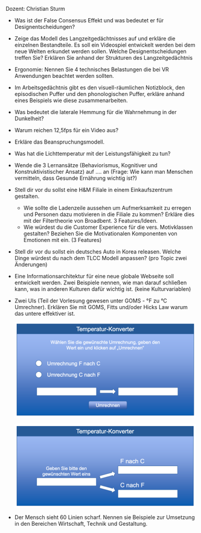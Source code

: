 Dozent: Christian Sturm

- Was ist der False Consensus Effekt und was bedeutet er für Designentscheidungen?
- Zeige das Modell des Langzeitgedächtnisses auf und erkläre die einzelnen Bestandteile. Es soll ein Videospiel entwickelt werden bei dem neue Welten erkundet werden sollen. Welche Designentscheidungen treffen Sie? Erklären Sie anhand der Strukturen des Langzeitgedächtnis
- Ergonomie: Nennen Sie 4 technisches Belastungen die bei VR Anwendungen beachtet werden sollten.
- Im Arbeitsgedächtnis gibt es den visuell-räumlichen Notizblock, den episodischen Puffer und den phonologischen Puffer, erkläre anhand eines Beispiels wie diese zusammenarbeiten.
- Was bedeutet die laterale Hemmung für die Wahrnehmung in der Dunkelheit?
- Warum reichen 12,5fps für ein Video aus?
- Erkläre das Beanspruchungsmodell.
- Was hat die Lichttemperatur mit der Leistungsfähigkeit zu tun? 
- Wende die 3 Lernansätze (Behaviorismus, Kognitiver und Konstruktivistischer Ansatz) auf .... an (Frage: Wie kann man Menschen vermitteln, dass Gesunde Ernährung wichtig ist?) 
- Stell dir vor du sollst eine H&M Filiale in einem Einkaufszentrum gestalten. 
  - Wie sollte die Ladenzeile aussehen um Aufmerksamkeit zu erregen und Personen dazu motivieren in die Filiale zu kommen? Erkläre dies mit der Filtertheorie von Broadbent. 3 Features/Ideen.
  - Wie würdest du die Customer Experience für die vers. Motivklassen gestalten? Beziehen Sie die Motivationalen Komponenten von Emotionen mit ein. (3 Features)
- Stell dir vor du sollst ein deutsches Auto in Korea releasen. Welche Dinge würdest du nach dem TLCC Modell anpassen? (pro Topic zwei Änderungen)
- Eine Informationsarchitektur für eine neue globale Webseite soll entwickelt werden. Zwei Beispiele nennen, wie man darauf schließen kann, was in anderen Kulturen dafür wichtig ist. (keine Kulturvariablen) 
- Zwei UIs (Teil der Vorlesung gewesen unter GOMS - °F zu °C Umrechner). Erklären Sie mit GOMS, Fitts und/oder Hicks Law warum das untere effektiver ist. 

  ![image.png](.attachments.110361/image.png)

  ![image (2).png](.attachments.110361/image%20%282%29.png)
- Der Mensch sieht 60 Linien scharf. Nennen sie Beispiele zur Umsetzung in den Bereichen Wirtschaft, Technik und Gestaltung.